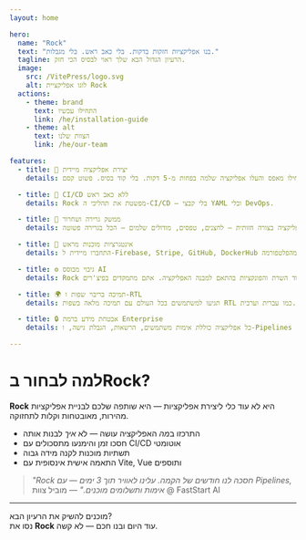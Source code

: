 ```yaml
---
layout: home

hero:
  name: "Rock"
  text: "בנו אפליקציות חזקות בדקות. בלי כאב ראש. בלי מגבלות."
  tagline: הרעיון הגדול הבא שלך ראוי לבסיס הכי חזק.
  image:
    src: /VitePress/logo.svg
    alt: לוגו אפליקציית Rock
  actions:
    - theme: brand
      text: התחילו עכשיו
      link: /he/installation-guide
    - theme: alt
      text: הצוות שלנו
      link: /he/our-team

features:
  - title: 🚀 יצירת אפליקציה מיידית
    details: התחילו מאפס והעלו אפליקציה שלמה בפחות מ-5 דקות. בלי קוד בסיס. פשוט קסם.

  - title: 🔁 CI/CD ללא כאב ראש
    details: Rock מפשטת את תהליכי ה-CI/CD – בלי קבצי YAML ובלי DevOps.

  - title: 🎨 ממשק גרירה ושחרור
    details: עצבו את האפליקציה בצורה חזותית – לחצנים, טפסים, מודולים שלמים – הכל בגרירה פשוטה.

  - title: 🔌 אינטגרציות מוכנות מראש
    details: התחברו מיידית ל-Firebase, Stripe, GitHub, DockerHub ועוד – בלי לצאת מהפלטפורמה.

  - title: ⚙️ גיבוי מבוסס AI
    details: Rock מייצרת אוטומטית את קוד השרת והפונקציות בהתאם למבנה האפליקציה. אתם מתמקדים בפיצ'רים – Rock דואגת לתשתיות.

  - title: 🌍 תמיכה בריבוי שפות ו-RTL
    details: תגיעו למשתמשים בכל העולם עם תמיכה מלאה בשפות RTL כמו עברית וערבית.

  - title: 🔒 אבטחת מידע ברמת Enterprise
    details: כל אפליקציה כוללת אימות משתמשים, הרשאות, הגבלת גישה, ו-Pipelines מאובטחים.

---
```


# למה לבחור בRock?

**Rock** היא לא עוד כלי ליצירת אפליקציות — היא שותפה שלכם לבניית אפליקציות מהירות, מאובטחות וקלות לתחזוקה.

- התרכזו ב*מה* האפליקציה עושה — לא *איך* לבנות אותה  
- חסכו זמן והימנעו מתסכולים עם CI/CD אוטומטי  
- תשתיות מוכנות לקנה מידה גבוה  
- התאמה אישית אינסופית עם Vite, Vue ותוספים

> *"Rock חסכה לנו חודשים של הקמה. עלינו לאוויר תוך 3 ימים — עם Pipelines, אימות ותשלומים מוכנים."* — מוביל צוות @ FastStart AI

---

מוכנים להשיק את הרעיון הבא?  
נסו את **Rock** עוד היום ובנו חכם — לא קשה.
